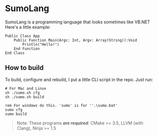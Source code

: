# SumoLang

SumoLang is a programming language that looks sometimes like VB.NET
Here's a little example: 
```
Public Class App
    Public Function Main(Argc: Int, Argv: Array(String)):Void
        Println("Hello!")
    End Function
End Class
```

## How to build
To build, configure and rebuild, I put a little CLI script in the repo. Just run:
```shell
# For Mac and Linux
sh ./sumo.sh cfg
sh ./sumo.sh build
```
```batch
rem For windows do this. 'sumo' is for ''.\sumo.bat'
sumo cfg
sumo build
```
> Note: These programs ***are required***: CMake >= 3.5, LLVM (with Clang), Ninja >= 1.5
